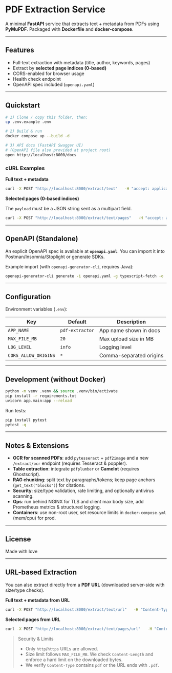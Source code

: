 # PDF Extraction Service

A minimal **FastAPI** service that extracts text + metadata from PDFs using **PyMuPDF**. Packaged with **Dockerfile** and **docker-compose**.

---

## Features
- Full‑text extraction with metadata (title, author, keywords, pages)
- Extract by **selected page indices (0-based)**
- CORS-enabled for browser usage
- Health check endpoint
- OpenAPI spec included (`openapi.yaml`)

---

## Quickstart

```bash
# 1) Clone / copy this folder, then:
cp .env.example .env

# 2) Build & run
docker compose up --build -d

# 3) API docs (FastAPI Swagger UI)
# (OpenAPI file also provided at project root)
open http://localhost:8000/docs
```

### cURL Examples

**Full text + metadata**

```bash
curl -X POST "http://localhost:8000/extract/text"   -H "accept: application/json"   -H "Content-Type: multipart/form-data"   -F "file=@/path/to/file.pdf"
```

**Selected pages (0-based indices)**

The `payload` must be a JSON string sent as a multipart field.

```bash
curl -X POST "http://localhost:8000/extract/text/pages"   -H "accept: application/json"   -F 'payload={"pages":[0,2,5]};type=application/json'   -F "file=@/path/to/file.pdf"
```

---

## OpenAPI (Standalone)

An explicit OpenAPI spec is available at **`openapi.yaml`**. You can import it into Postman/Insomnia/Stoplight or generate SDKs.

Example import (with `openapi-generator-cli`, requires Java):
```bash
openapi-generator-cli generate -i openapi.yaml -g typescript-fetch -o ./sdk-ts
```

---

## Configuration

Environment variables (`.env`):

| Key | Default | Description |
| --- | --- | --- |
| `APP_NAME` | `pdf-extractor` | App name shown in docs |
| `MAX_FILE_MB` | `20` | Max upload size in MB |
| `LOG_LEVEL` | `info` | Logging level |
| `CORS_ALLOW_ORIGINS` | `*` | Comma-separated origins |

---

## Development (without Docker)

```bash
python -m venv .venv && source .venv/bin/activate
pip install -r requirements.txt
uvicorn app.main:app --reload
```

Run tests:

```bash
pip install pytest
pytest -q
```

---

## Notes & Extensions
- **OCR for scanned PDFs**: add `pytesseract` + `pdf2image` and a new `/extract/ocr` endpoint (requires Tesseract & poppler).
- **Table extraction**: integrate `pdfplumber` or **Camelot** (requires Ghostscript).
- **RAG chunking**: split text by paragraphs/tokens; keep page anchors (`get_text("blocks")`) for citations.
- **Security**: size/type validation, rate limiting, and optionally antivirus scanning.
- **Ops**: run behind NGINX for TLS and client max body size, add Prometheus metrics & structured logging.
- **Containers**: use non-root user, set resource limits in `docker-compose.yml` (mem/cpu) for prod.

---

## License
Made with love


---

## URL-based Extraction

You can also extract directly from a **PDF URL** (downloaded server-side with size/type checks).

**Full text + metadata from URL**
```bash
curl -X POST "http://localhost:8000/extract/text/url"   -H "Content-Type: application/json"   -d '{"url":"https://example.com/sample.pdf"}'
```

**Selected pages from URL**
```bash
curl -X POST "http://localhost:8000/extract/text/pages/url"   -H "Content-Type: application/json"   -d '{"url":"https://example.com/sample.pdf","pages":[0,2,5]}'
```

> Security & Limits
> - Only `http`/`https` URLs are allowed.
> - Size limit follows `MAX_FILE_MB`. We check `Content-Length` and enforce a hard limit on the downloaded bytes.
> - We verify `Content-Type` contains `pdf` or the URL ends with `.pdf`.

